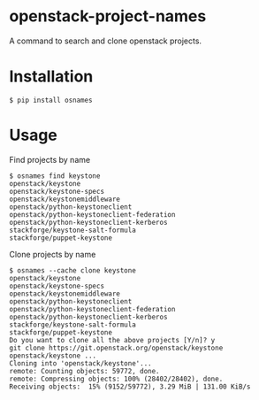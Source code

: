 # openstack-project-names

A command to search and clone openstack projects.

Installation
============

    $ pip install osnames

Usage
=====

Find projects by name

    $ osnames find keystone
    openstack/keystone
    openstack/keystone-specs
    openstack/keystonemiddleware
    openstack/python-keystoneclient
    openstack/python-keystoneclient-federation
    openstack/python-keystoneclient-kerberos
    stackforge/keystone-salt-formula
    stackforge/puppet-keystone

Clone projects by name

    $ osnames --cache clone keystone
    openstack/keystone
    openstack/keystone-specs
    openstack/keystonemiddleware
    openstack/python-keystoneclient
    openstack/python-keystoneclient-federation
    openstack/python-keystoneclient-kerberos
    stackforge/keystone-salt-formula
    stackforge/puppet-keystone
    Do you want to clone all the above projects [Y/n]? y
    git clone https://git.openstack.org/openstack/keystone openstack/keystone ...
    Cloning into 'openstack/keystone'...
    remote: Counting objects: 59772, done.
    remote: Compressing objects: 100% (28402/28402), done.
    Receiving objects:  15% (9152/59772), 3.29 MiB | 131.00 KiB/s
